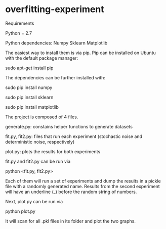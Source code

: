 # overfitting-experiment

Requirements

Python = 2.7

Python dependencies:
  Numpy
  Sklearn
  Matplotlib

The easiest way to install them is via pip. Pip can be installed on Ubuntu with the default package manager:

sudo apt-get install pip

The dependencies can be further installed with:

sudo pip install numpy

sudo pip install sklearn

sudo pip install matplotlib

The project is composed of 4 files.

generate.py: constains helper functions to generate datasets

fit.py, fit2.py: files that run each experiment (stochastic noise and deterministic noise, respectively)

plot.py: plots the results for both experiments

fit.py and fit2.py can be run via

python <fit.py, fit2.py>

Each of them will run a set of experiments and dump the results in a pickle file with a randomly generated name. Results from the second experiment will have an underline (_) before the random string of numbers.

Next, plot.py can be run via

python plot.py

It will scan for all .pkl files in its folder and plot the two graphs.
